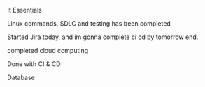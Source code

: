 It Essentials  

Linux commands, SDLC and testing has been completed

Started Jira today, and im gonna complete ci cd by tomorrow end.

completed cloud computing

Done with CI & CD

Database
